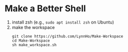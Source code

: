 # Make a Better Shell
1. install zsh (e.g., `sudo apt install zsh` on Ubuntu)
2. make the workspace
    ```console
    git clone https://github.com/LynnHo/Make-Workspace
    cd Make-Workspace
    sh make_workspace.sh
    ```

